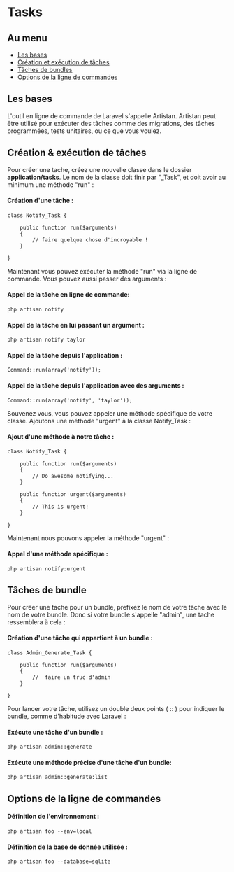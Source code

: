 # Tasks

## Au menu

- [Les bases](#the-basics)
- [Création et exécution de tâches](#creating-tasks)
- [Tâches de bundles](#bundle-tasks)
- [Options de la ligne de commandes](#cli-options)

<a name="the-basics"></a>
## Les bases

L'outil en ligne de commande de Laravel s'appelle Artistan. Artistan peut être utilisé pour exécuter des tâches comme des migrations, des tâches programmées, tests unitaires, ou ce que vous voulez.

<a name="creating-tasks"></a>
## Création & exécution de tâches

Pour créer une tache, créez une nouvelle classe dans le dossier **application/tasks**. Le nom de la classe doit finir par "_Task", et doit avoir au minimum une méthode "run" :

#### Création d'une tâche :

	class Notify_Task {

		public function run($arguments)
		{
			// faire quelque chose d'incroyable !
		}

	}

Maintenant vous pouvez exécuter la méthode "run" via la ligne de commande. Vous pouvez aussi passer des arguments :

#### Appel de la tâche en ligne de commande:

	php artisan notify

#### Appel de la tâche en lui passant un argument :

	php artisan notify taylor

#### Appel de la tâche depuis l'application :

	Command::run(array('notify'));

#### Appel de la tâche depuis l'application avec des arguments :

	Command::run(array('notify', 'taylor'));

Souvenez vous, vous pouvez appeler une méthode spécifique de votre classe. Ajoutons une méthode "urgent" à la classe Notify_Task :

#### Ajout d'une méthode à notre tâche :

	class Notify_Task {

		public function run($arguments)
		{
			// Do awesome notifying...
		}

		public function urgent($arguments)
		{
			// This is urgent!
		}

	}

Maintenant nous pouvons appeler la méthode "urgent" :

#### Appel d'une méthode spécifique :

	php artisan notify:urgent

<a name="bundle-tasks"></a>
## Tâches de bundle

Pour créer une tache pour un bundle, prefixez le nom de votre tâche avec le nom de votre bundle. Donc si votre bundle s'appelle "admin", une tache ressemblera à cela : 

#### Création d'une tâche qui appartient à un bundle :

	class Admin_Generate_Task {

		public function run($arguments)
		{
			//  faire un truc d'admin
		}

	}

Pour lancer votre tâche, utilisez un double deux points ( :: ) pour indiquer le bundle, comme d'habitude avec Laravel :

#### Exécute une tâche d'un bundle :

	php artisan admin::generate

#### Exécute une méthode précise d'une tâche d'un bundle:

	php artisan admin::generate:list

<a name="cli-options"></a>
## Options de la ligne de commandes

#### Définition de l'environnement :

	php artisan foo --env=local

#### Définition de la base de donnée utilisée :

	php artisan foo --database=sqlite
